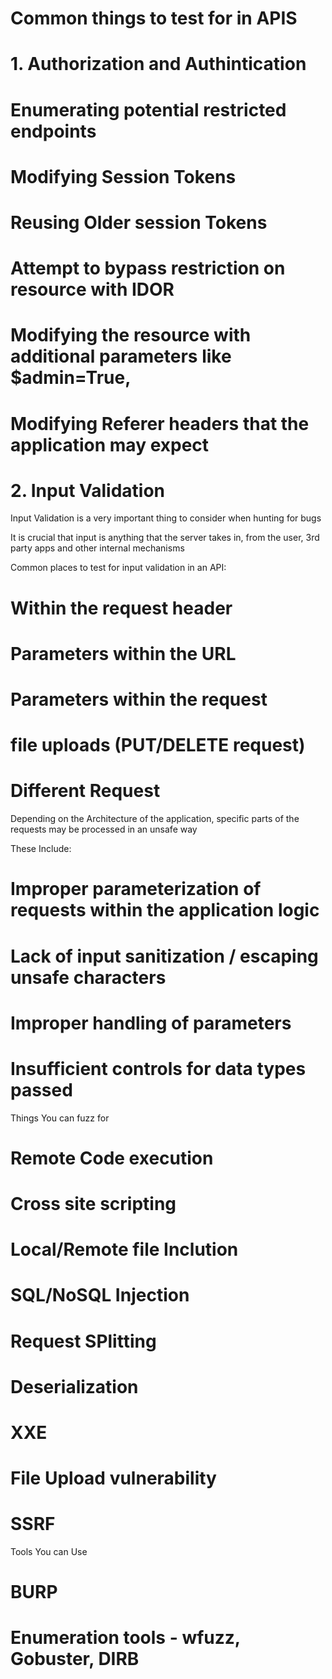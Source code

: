 # Common things to test for in APIS

# 1. Authorization and Authintication

# Enumerating potential restricted endpoints
# Modifying Session Tokens
# Reusing Older session Tokens
# Attempt to bypass restriction on resource with IDOR
# Modifying the resource with additional parameters like $admin=True, 
# Modifying Referer headers that the application may expect

# 2. Input Validation

Input Validation is a very important thing to consider when hunting for bugs

It is crucial that input is anything that the server takes in, from the user, 3rd party apps and other internal mechanisms

Common places to test for input validation in an API:
# Within the request header
# Parameters within the URL
# Parameters within the request
# file uploads (PUT/DELETE request)
# Different Request

Depending on the Architecture of the application, specific parts of the requests may be processed in an unsafe way

These Include:
# Improper parameterization of requests within the application logic
# Lack of input sanitization / escaping unsafe characters
# Improper handling of parameters
# Insufficient controls for data types passed

Things You can fuzz for
# Remote Code execution
# Cross site scripting
# Local/Remote file Inclution
# SQL/NoSQL Injection
# Request SPlitting
# Deserialization
# XXE
# File Upload vulnerability
# SSRF

Tools You can Use 
# BURP
# Enumeration tools - wfuzz, Gobuster, DIRB
